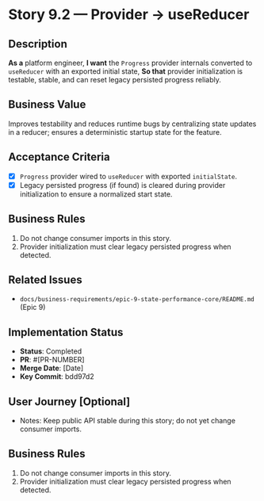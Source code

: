 # Story 9.2 — Provider -> useReducer

## Description

**As a** platform engineer,
**I want** the `Progress` provider internals converted to `useReducer` with an exported initial state,
**So that** provider initialization is testable, stable, and can reset legacy persisted progress reliably.

## Business Value

Improves testability and reduces runtime bugs by centralizing state updates in a reducer; ensures a deterministic startup state for the feature.

## Acceptance Criteria

- [x] `Progress` provider wired to `useReducer` with exported `initialState`.
- [x] Legacy persisted progress (if found) is cleared during provider initialization to ensure a normalized start state.

## Business Rules

1. Do not change consumer imports in this story.
2. Provider initialization must clear legacy persisted progress when detected.

## Related Issues

- `docs/business-requirements/epic-9-state-performance-core/README.md` (Epic 9)

## Implementation Status

- **Status**: Completed
- **PR**: #[PR-NUMBER]
- **Merge Date**: [Date]
- **Key Commit**: bdd97d2

## User Journey [Optional]

- Notes: Keep public API stable during this story; do not yet change consumer imports.

## Business Rules

1. Do not change consumer imports in this story.
2. Provider initialization must clear legacy persisted progress when detected.
